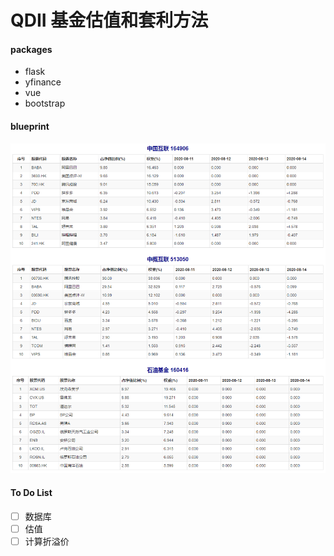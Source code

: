 # QDII 基金估值和套利方法

#### packages

- flask
- yfinance
- vue
- bootstrap

#### blueprint

![](QDII基金估值.png)

#### To Do List

- [ ] 数据库
- [ ] 估值
- [ ] 计算折溢价